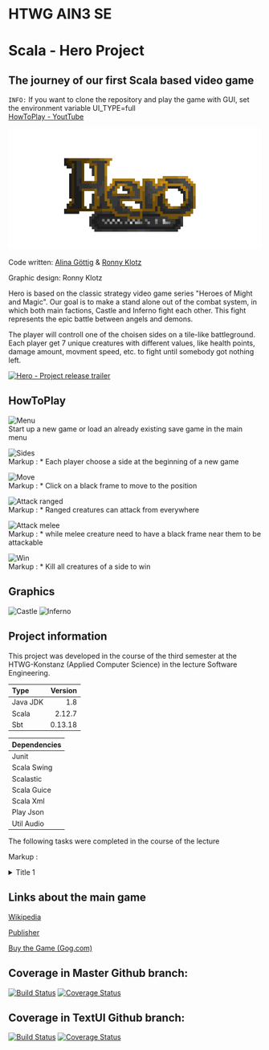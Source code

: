 # HTWG AIN3 SE 
Scala - Hero Project
=====================================================
## The journey of our first Scala based video game
`INFO:` If you want to clone the repository and play the game with GUI, set the environment variable UI_TYPE=full <br>
[HowToPlay - YoutTube](https://youtu.be/xgbU-B7nY3g)


![](src/main/scala/de/htwg/se/aview/Graphics/UI/Font.png)

Code written: [Alina Göttig](https://github.com/AlinaGoettig) & [Ronny Klotz](https://github.com/ShuraBlack)

Graphic design: Ronny Klotz

Hero is based on the classic strategy video game series "Heroes of Might and Magic". 
Our goal is to make a stand alone out of the combat system, in which both main factions, Castle and Inferno fight each other.
This fight represents the epic battle between angels and demons.

The player will controll one of the choisen sides on a tile-like battleground. Each player get 7 unique creatures with
different values, like health points, damage amount, movment speed, etc. to fight until somebody got nothing left.

[![Hero - Project release trailer](https://s12.directupload.net/images/210116/yfv8fb55.png)](https://youtu.be/WEJsVZXKBGw "Hero - Project release trailer")

## HowToPlay
![Menu](https://s12.directupload.net/images/210123/rj5drxze.gif)
<br> Start up a new game or load an already existing save game in the main menu

![Sides](https://s12.directupload.net/images/210123/oy9xmx5u.gif)
<br> Markup : * Each player choose a side at the beginning of a new game

![Move](https://s12.directupload.net/images/210123/nexl58h2.gif)
<br> Markup : * Click on a black frame to move to the position

![Attack ranged](https://s12.directupload.net/images/210123/qfwuhx9n.gif)
<br> Markup : * Ranged creatures can attack from everywhere

![Attack melee](https://s12.directupload.net/images/210123/pk65or2n.gif)
<br> Markup : * while melee creature need to have a black frame near them to be attackable

![Win](https://s12.directupload.net/images/210123/nht7qkzs.gif)
<br> Markup : * Kill all creatures of a side to win

## Graphics

![Castle](https://s12.directupload.net/images/210123/iq2u8twz.png)
![Inferno](https://s12.directupload.net/images/210123/j7g4vxtw.png)

## Project information

This project was developed in the course of the third semester at the HTWG-Konstanz (Applied Computer Science) in the lecture
Software Engineering.

Type | Version
:--- | ---:
Java JDK  | 1.8 
Scala | 2.12.7
Sbt | 0.13.18

Dependencies |
:--- |
Junit  |
Scala Swing |
Scalastic |
Scala Guice |
Scala Xml |
Play Json |
Util Audio |

The following tasks were completed in the course of the lecture

Markup : <details>
           <summary>Title 1</summary>
           <p>Content 1 Content 1 Content 1 Content 1 Content 1</p>
         </details>

## Links about the main game

[Wikipedia](https://de.wikipedia.org/wiki/Heroes_of_Might_%26_Magic_3)

[Publisher](https://www.ubisoft.com/de-de/game/heroes-of-might-and-magic-3-hd)

[Buy the Game (Gog.com)](https://www.gog.com/game/heroes_of_might_and_magic_3_complete_edition)


## Coverage in Master Github branch:

[![Build Status](https://travis-ci.org/AlinaGoettig/hero.svg?branch=master)](https://travis-ci.org/AlinaGoettig/hero)
[![Coverage Status](https://coveralls.io/repos/github/AlinaGoettig/hero/badge.svg?branch=master)](https://coveralls.io/github/AlinaGoettig/hero?branch=master)

## Coverage in TextUI Github branch:

[![Build Status](https://travis-ci.org/AlinaGoettig/hero.svg?branch=master)](https://travis-ci.org/AlinaGoettig/hero)
[![Coverage Status](https://coveralls.io/repos/github/AlinaGoettig/hero/badge.svg?branch=TextUI)](https://coveralls.io/github/AlinaGoettig/hero?branch=TextUI)
